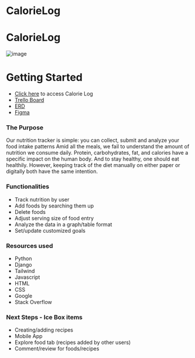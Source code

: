 # CalorieLog
# CalorieLog
![image](https://user-images.githubusercontent.com/102340067/170546953-8d3ec5fa-db19-4147-a5d9-f80b61804b18.png)

# Getting Started
* [Click here](https://calorielog.herokuapp.com/) to access Calorie Log
* [Trello Board](https://trello.com/b/jdQe8qC3/calorie-log)
* [ERD](https://lucid.app/lucidchart/cbba305d-2d9a-419c-acc8-c32ebb34e457/edit?invitationId=inv_f5361375-6547-41d6-b829-b84edf0b6972&referringApp=slack&page=0_0#)
* [Figma](https://www.figma.com/file/DgQ8AjleV5dQ2SfKZU7zaG/SEI-UXDI-Collabathon)

### The Purpose
Our nutrition tracker is simple: you can collect, submit and analyze your food intake patterns
Amid all the meals, we fail to understand the amount of nutrition we consume daily. Protein, carbohydrates, fat, and calories have a specific impact on the human body. And to stay healthy, one should eat healthily. However, keeping track of the diet manually on either paper or digitally both have the same intention.

### Functionalities
* Track nutrition by user
* Add foods by searching them up
* Delete foods
* Adjust serving size of food entry
* Analyze the data in a graph/table format
* Set/update customized goals

### Resources used
* Python
* Django
* Tailwind
* Javascript
* HTML
* CSS
* Google
* Stack Overflow

### Next Steps - Ice Box items
* Creating/adding recipes
* Mobile App
* Explore food tab (recipes added by other users)
* Comment/review for foods/recipes
